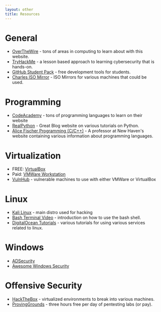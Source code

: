 ```yaml
---
layout: other
title: Resources
---
```


# General 
- [OverTheWire](https://overthewire.org/wargames/) - tons of areas in computing to learn about with this website.
- [TryHackMe](https://tryhackme.com/) - a lesson based approach to learning cybersecurity that is hands-on.
- [GitHub Student Pack](https://education.github.com/pack) - free development tools for students.
- [Charles ISO Mirror](https://www.charlesbar.one/unh/ISOs/) - ISO Mirrors for various machines that could be used.

# Programming
- [CodeAcademy](https://www.codecademy.com) - tons of programming languages to learn on their website
- [RealPython](https://realpython.com/) - Great Blog website on various tutorials on Python.
- [Alice Fischer Programming (C/C++)](http://eliza.newhaven.edu/apc/) - A professor at New Haven's website containing various information about programming languages. 

# Virtualization
- FREE: [VirtualBox](https://www.virtualbox.org/)
- Paid: [VMWare Workstation](https://www.vmware.com/products/workstation-pro.html)
- [VulnHub](https://www.vulnhub.com/) - vulnerable machines to use with either VMWare or VirtualBox

# Linux
- [Kali Linux](https://www.kali.org/) - main distro used for hacking
- [Bash Terminal Video](https://www.youtube.com/watch?v=oxuRxtrO2Ag) - introduction on how to use the bash shell.
- [DigitalOcean Tutorials](https://www.digitalocean.com/community/tutorials) - various tutorials for using various services related to linux.

# Windows
- [ADSecurity](https://adsecurity.org/)
- [Awesome Windows Security](https://github.com/chryzsh/awesome-windows-security)

# Offensive Security

- [HackTheBox](https://www.hackthebox.com/) - virtualized environments to break into various machines.
- [ProvingGrounds](https://www.offensive-security.com/labs/) - three hours free per day of pentesting labs (or pay).
\
&nbsp;